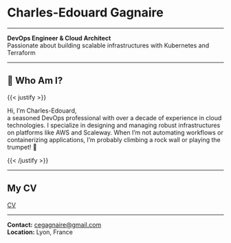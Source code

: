 # Charles-Edouard Gagnaire

---

**DevOps Engineer & Cloud Architect** \
Passionate about building scalable infrastructures with Kubernetes and Terraform

---

## 🚀 Who Am I?

{{< justify >}}

Hi, I’m Charles-Edouard, \
a seasoned DevOps professional with over a decade of experience in cloud technologies. I specialize in designing and managing robust infrastructures on platforms like AWS and Scaleway. When I’m not automating workflows or containerizing applications, I’m probably climbing a rock wall or playing the trumpet! 🎺

{{< /justify >}}

---

## My CV

[CV](/cv/)

---

**Contact:** [cegagnaire@gmail.com](mailto:cegagnaire@gmail.com) \
**Location:** Lyon, France
